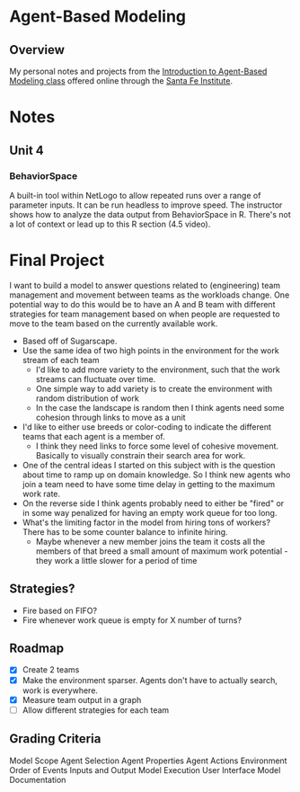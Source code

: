 # Agent-Based Modeling
## Overview
My personal notes and projects from the [Introduction to Agent-Based Modeling class](https://www.complexityexplorer.org/courses/121-introduction-to-agent-based-modeling) offered online through the [Santa Fe Institute](https://santafe.edu).

# Notes
## Unit 4
### BehaviorSpace
A built-in tool within NetLogo to allow repeated runs over a range of parameter inputs.
It can be run headless to improve speed.
The instructor shows how to analyze the data output from BehaviorSpace in R. There's not a lot of context or lead up to this R section (4.5 video).

# Final Project
I want to build a model to answer questions related to (engineering) team management and movement between teams as the workloads change. One potential way to do this would be to have an A and B team with different strategies for team management based on when people are requested to move to the team based on the currently available work.

* Based off of Sugarscape.
* Use the same idea of two high points in the environment for the work stream of each team
    * I'd like to add more variety to the environment, such that the work streams can fluctuate over time.
    * One simple way to add variety is to create the environment with random distribution of work
    * In the case the landscape is random then I think agents need some cohesion through links to move as a unit
* I'd like to either use breeds or color-coding to indicate the different teams that each agent is a member of.
    * I think they need links to force some level of cohesive movement. Basically to visually constrain their search area for work.
* One of the central ideas I started on this subject with is the question about time to ramp up on domain knowledge. So I think new agents who join a team need to have some time delay in getting to the maximum work rate. 
* On the reverse side I think agents probably need to either be "fired" or in some way penalized for having an empty work queue for too long.
* What's the limiting factor in the model from hiring tons of workers? There has to be some counter balance to infinite hiring.
    * Maybe whenever a new member joins the team it costs all the members of that breed a small amount of maximum work potential - they work a little slower for a period of time

## Strategies?
* Fire based on FIFO?
* Fire whenever work queue is empty for X number of turns?

## Roadmap
* [x] Create 2 teams
* [x] Make the environment sparser. Agents don't have to actually search, work is everywhere.
* [x] Measure team output in a graph
* [ ] Allow different strategies for each team

## Grading Criteria 
Model Scope
Agent Selection
Agent Properties
Agent Actions
Environment
Order of Events
Inputs and Output
Model Execution
User Interface
Model Documentation